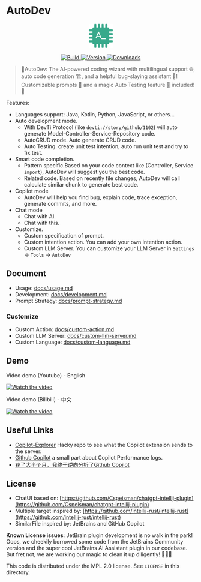 # AutoDev

<p align="center">
  <img src="plugin/src/main/resources/META-INF/pluginIcon.svg" width="64px" height="64px" />
</p>

<p align="center">
  <a href="https://github.com/unit-mesh/auto-dev/actions/workflows/build.yml">
    <img src="https://github.com/unit-mesh/auto-dev/actions/workflows/build.yml/badge.svg" alt="Build">
  </a>
  <a href="https://plugins.jetbrains.com/plugin/21520-autodev">
    <img src="https://img.shields.io/jetbrains/plugin/v/21520-autodev.svg" alt="Version">
  </a>
  <a href="https://plugins.jetbrains.com/plugin/21520-autodev">
    <img src="https://img.shields.io/jetbrains/plugin/d/21520-autodev.svg" alt="Downloads">
  </a>
</p>

> 🧙‍AutoDev: The AI-powered coding wizard with multilingual support 🌐, auto code generation 🏗️, and a helpful
> bug-slaying assistant 🐞! Customizable prompts 🎨 and a magic Auto Testing feature 🧪 included! 🚀

Features:

- Languages support: Java, Kotlin, Python, JavaScript, or others...
- Auto development mode. 
    - With DevTi Protocol (like `devti://story/github/1102`) will auto generate
    Model-Controller-Service-Repository code.
    - AutoCRUD mode. Auto generate CRUD code.
    - Auto Testing. create unit test intention, auto run unit test and try to fix test.
- Smart code completion.
    - Pattern specific.Based on your code context like (Controller, Service `import`), AutoDev will suggest you the
      best code.
    - Related code. Based on recently file changes, AutoDev will call calculate similar chunk to generate best code.
- Copilot mode 
    - AutoDev will help you find bug, explain code, trace exception, generate commits, and more.
- Chat mode
    - Chat with AI.
    - Chat with this.
- Customize.
    - Custom specification of prompt.
    - Custom intention action. You can add your own intention action.
    - Custom LLM Server. You can customize your LLM Server in `Settings` -> `Tools` -> `AutoDev`

## Document

- Usage: [docs/usage.md](docs/usage.md)
- Development: [docs/development.md](docs/development.md)
- Prompt Strategy: [docs/prompt-strategy.md](docs/prompt-strategy.md)

### Customize

- Custom Action: [docs/custom-action.md](docs/custom-action.md)
- Custom LLM Server: [docs/custom-llm-server.md](docs/custom-llm-server.md)
- Custom Language: [docs/custom-language.md](docs/custom-language.md)

## Demo

Video demo (Youtube) - English

[![Watch the video](https://img.youtube.com/vi/gVBTBdFV5hA/sddefault.jpg)](https://youtu.be/gVBTBdFV5hA)

Video demo (Bilibili) - 中文

[![Watch the video](https://img.youtube.com/vi/gVBTBdFV5hA/sddefault.jpg)](https://www.bilibili.com/video/BV1yV4y1i74c/)


## Useful Links

- [Copilot-Explorer](https://github.com/thakkarparth007/copilot-explorer)  Hacky repo to see what the Copilot extension
  sends to the server.
- [Github Copilot](https://github.com/saschaschramm/github-copilot) a small part about Copilot Performance logs.
- [花了大半个月，我终于逆向分析了Github Copilot](https://github.com/mengjian-github/copilot-analysis)

## License

- ChatUI based
  on: [https://github.com/Cspeisman/chatgpt-intellij-plugin](https://github.com/Cspeisman/chatgpt-intellij-plugin)
- Multiple target inspired
  by: [https://github.com/intellij-rust/intellij-rust](https://github.com/intellij-rust/intellij-rust)
- SimilarFile inspired by: JetBrains and GitHub Copilot

**Known License issues**: JetBrain plugin development is no walk in the park! Oops, we cheekily borrowed some code from 
the JetBrains Community version and the super cool JetBrains AI Assistant plugin in our codebase. 
But fret not, we are working our magic to clean it up diligently! 🧙‍♂️✨

This code is distributed under the MPL 2.0 license. See `LICENSE` in this directory.
